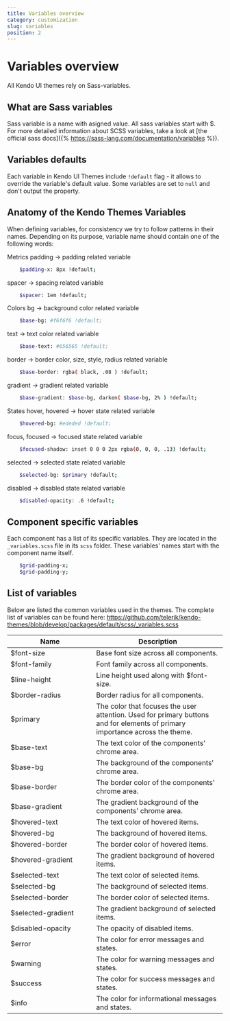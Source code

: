 ```yaml
---
title: Variables overview
category: customization
slug: variables
position: 2
---
```


# Variables overview
All Kendo UI themes rely on Sass-variables.

## What are Sass variables
Sass variable is a name with asigned value. All sass variables start with $. For more detailed information about SCSS variables, take a look at [the official sass docs]({% https://sass-lang.com/documentation/variables %}).

## Variables defaults
Each variable in Kendo UI Themes include `!default` flag - it allows to override the variable's default value. Some variables are set to `null` and don't output the property.

## Anatomy of the Kendo Themes Variables
When defining variables, for consistency we try to follow patterns in their names. Depending on its purpose, variable name should contain one of the following words:

Metrics
padding -> padding related variable
```sh
    $padding-x: 8px !default;
```

spacer -> spacing related variable
```sh
    $spacer: 1em !default;
```

Colors
bg -> background color related variable
```sh
    $base-bg: #f6f6f6 !default;
```

text -> text color related variable
```sh
    $base-text: #656565 !default;
```

border -> border color, size, style, radius related variable
```sh
    $base-border: rgba( black, .08 ) !default;
```

gradient -> gradient related variable
```sh
    $base-gradient: $base-bg, darken( $base-bg, 2% ) !default;
```

States
hover, hovered -> hover state related variable
```sh
    $hovered-bg: #ededed !default;
```

focus, focused -> focused state related variable
```sh
    $focused-shadow: inset 0 0 0 2px rgba(0, 0, 0, .13) !default;
```

selected -> selected state related variable
```sh
    $selected-bg: $primary !default;
```

disabled -> disabled state related variable
```sh
    $disabled-opacity: .6 !default;
```

## Component specific variables
Each component has a list of its specific variables. They are located in the `_variables.scss` file in its `scss` folder. These variables' names start with the component name itself.

```sh
    $grid-padding-x;
    $grid-padding-y;
```

## List of variables
Below are listed the common variables used in the themes. The complete list of variables can be found here:
https://github.com/telerik/kendo-themes/blob/develop/packages/default/scss/_variables.scss

<table class="theme-variables">
    <colgroup>
        <col style="width: 200px; white-space:nowrap;" />
        <col />
    </colgroup>
    <thead>
        <tr>
            <th>Name</th>
            <th>Description</th>
        </tr>
    </thead>
    <tbody>
        <tr>
            <td>$font-size</td>
            <td>Base font size across all components.</td>
        </tr>
        <tr>
            <td>$font-family</td>
            <td>Font family across all components.</td>
        </tr>
        <tr>
            <td>$line-height</td>
            <td>Line height used along with $font-size.</td>
        </tr>
        <tr>
            <td>$border-radius</td>
            <td>Border radius for all components.</td>
        </tr>
        <tr>
            <td>$primary</td>
            <td>The color that focuses the user attention. Used for primary buttons and for elements of primary importance across the theme.</td>
        </tr>
        <tr>
            <td>$base-text</td>
            <td>The text color of the components' chrome area.</td>
        </tr>
        <tr>
            <td>$base-bg</td>
            <td>The background of the components' chrome area.</td>
        </tr>
        <tr>
            <td>$base-border</td>
            <td>The border color of the components' chrome area.</td>
        </tr>
        <tr>
            <td>$base-gradient</td>
            <td>The gradient background of the components' chrome area.</td>
        </tr>
        <tr>
            <td>$hovered-text</td>
            <td>The text color of hovered items.</td>
        </tr>
        <tr>
            <td>$hovered-bg</td>
            <td>The background of hovered items.</td>
        </tr>
        <tr>
            <td>$hovered-border</td>
            <td>The border color of hovered items.</td>
        </tr>
        <tr>
            <td>$hovered-gradient</td>
            <td>The gradient background of hovered items.</td>
        </tr>
        <tr>
            <td>$selected-text</td>
            <td>The text color of selected items.</td>
        </tr>
        <tr>
            <td>$selected-bg</td>
            <td>The background of selected items.</td>
        </tr>
        <tr>
            <td>$selected-border</td>
            <td>The border color of selected items.</td>
        </tr>
        <tr>
            <td>$selected-gradient</td>
            <td>The gradient background of selected items.</td>
        </tr>
        <tr>
            <td>$disabled-opacity</td>
            <td>The opacity of disabled items.</td>
        </tr>
        <tr>
            <td>$error</td>
            <td>The color for error messages and states.</td>
        </tr>
        <tr>
            <td>$warning</td>
            <td>The color for warning messages and states.</td>
        </tr>
        <tr>
            <td>$success</td>
            <td>The color for success messages and states.</td>
        </tr>
        <tr>
            <td>$info</td>
            <td>The color for informational messages and states.</td>
        </tr>
    </tbody>
</table>

